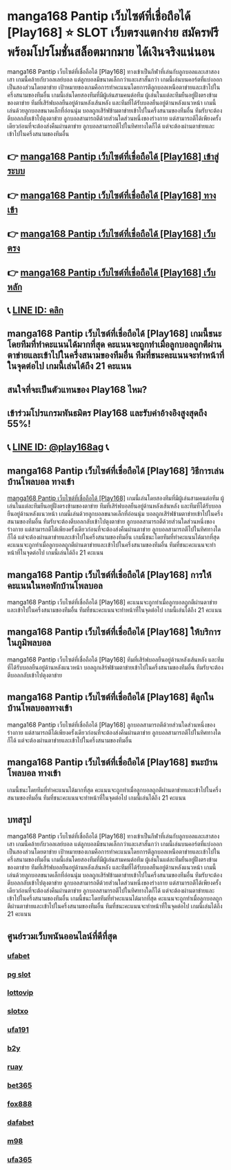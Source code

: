 
# manga168 Pantip เว็บไซต์ที่เชื่อถือได้ [Play168] ⭐ SLOT เว็บตรงแตกง่าย สมัครฟรี พร้อมโปรโมชั่นสล็อตมากมาย ได้เงินจริงแน่นอน

manga168 Pantip เว็บไซต์ที่เชื่อถือได้ [Play168] ทางเข้าเป็นกีฬาที่เล่นกับลูกบอลและเสาสองเสา เกมนี้คล้ายกับวอลเลย์บอล แต่ลูกบอลมีขนาดเล็กกว่าและเสาสั้นกว่า เกมนี้เล่นบนคอร์ตที่แบ่งออกเป็นสองส่วนโดยตาข่าย เป้าหมายของเกมคือการทําคะแนนโดยการตีลูกบอลเหนือตาข่ายและเข้าไปในครึ่งสนามของทีมอื่น
เกมนี้เล่นโดยสองทีมที่มีผู้เล่นสามคนต่อทีม ผู้เล่นในแต่ละทีมยืนอยู่ฝั่งตรงข้ามของตาข่าย ทีมที่เสิร์ฟบอลยืนอยู่ด้านหลังเส้นหลัง และทีมที่ได้รับบอลยืนอยู่ด้านหลังแนวหน้า เกมนี้เล่นด้วยลูกบอลขนาดเล็กที่อ่อนนุ่ม บอลถูกเสิร์ฟข้ามตาข่ายเข้าไปในครึ่งสนามของทีมอื่น ทีมรับจะต้องตีบอลกลับเข้าไปตุงตาข่าย ลูกบอลสามารถตีด้วยส่วนใดส่วนหนึ่งของร่างกาย แต่สามารถตีได้เพียงครั้งเดียวก่อนที่จะต้องส่งคืนผ่านตาข่าย ลูกบอลสามารถตีไปในทิศทางใดก็ได้ แต่จะต้องผ่านตาข่ายและเข้าไปในครึ่งสนามของทีมอื่น

## 👉 [manga168 Pantip เว็บไซต์ที่เชื่อถือได้ [Play168] เข้าสู่ระบบ](https://bit.ly/3TCj9rY)
## 👉 [manga168 Pantip เว็บไซต์ที่เชื่อถือได้ [Play168] ทางเข้า](https://bit.ly/3TCj9rY)
## 👉 [manga168 Pantip เว็บไซต์ที่เชื่อถือได้ [Play168] เว็บตรง](https://bit.ly/3TCj9rY)
## 👉 [manga168 Pantip เว็บไซต์ที่เชื่อถือได้ [Play168] เว็บหลัก](https://bit.ly/3TCj9rY)
## 📞 [LINE ID: คลิก](https://line.me/R/ti/p/@342mcrfd)

## manga168 Pantip เว็บไซต์ที่เชื่อถือได้ [Play168] เกมนี้ชนะโดยทีมที่ทําคะแนนได้มากที่สุด คะแนนจะถูกทําเมื่อลูกบอลถูกตีผ่านตาข่ายและเข้าไปในครึ่งสนามของทีมอื่น ทีมที่ชนะคะแนนจะทําหน้าที่ในจุดต่อไป เกมนี้เล่นได้ถึง 21 คะแนน

## สนใจที่จะเป็นตัวแทนของ Play168 ไหม?
## เข้าร่วมโปรแกรมพันธมิตร Play168 และรับค่าอ้างอิงสูงสุดถึง 55%!
## 📞 [LINE ID: @play168ag](https://bit.ly/3RSGiFl) 📞

## manga168 Pantip เว็บไซต์ที่เชื่อถือได้ [Play168] วิธีการเล่น บ้านโพลบอล ทางเข้า
[manga168 Pantip เว็บไซต์ที่เชื่อถือได้ [Play168]](https://atom.io/themes/manga168-slot) เกมนี้เล่นโดยสองทีมที่มีผู้เล่นสามคนต่อทีม ผู้เล่นในแต่ละทีมยืนอยู่ฝั่งตรงข้ามของตาข่าย ทีมที่เสิร์ฟบอลยืนอยู่ด้านหลังเส้นหลัง และทีมที่ได้รับบอลยืนอยู่ด้านหลังแนวหน้า เกมนี้เล่นด้วยลูกบอลขนาดเล็กที่อ่อนนุ่ม บอลถูกเสิร์ฟข้ามตาข่ายเข้าไปในครึ่งสนามของทีมอื่น ทีมรับจะต้องตีบอลกลับเข้าไปตุงตาข่าย ลูกบอลสามารถตีด้วยส่วนใดส่วนหนึ่งของร่างกาย แต่สามารถตีได้เพียงครั้งเดียวก่อนที่จะต้องส่งคืนผ่านตาข่าย ลูกบอลสามารถตีไปในทิศทางใดก็ได้ แต่จะต้องผ่านตาข่ายและเข้าไปในครึ่งสนามของทีมอื่น
เกมนี้ชนะโดยทีมที่ทําคะแนนได้มากที่สุด คะแนนจะถูกทําเมื่อลูกบอลถูกตีผ่านตาข่ายและเข้าไปในครึ่งสนามของทีมอื่น ทีมที่ชนะคะแนนจะทําหน้าที่ในจุดต่อไป เกมนี้เล่นได้ถึง 21 คะแนน

## manga168 Pantip เว็บไซต์ที่เชื่อถือได้ [Play168] การให้คะแนนในหอพักบ้านโพลบอล
manga168 Pantip เว็บไซต์ที่เชื่อถือได้ [Play168] คะแนนจะถูกทําเมื่อลูกบอลถูกตีผ่านตาข่ายและเข้าไปในครึ่งสนามของทีมอื่น ทีมที่ชนะคะแนนจะทําหน้าที่ในจุดต่อไป เกมนี้เล่นได้ถึง 21 คะแนน

## manga168 Pantip เว็บไซต์ที่เชื่อถือได้ [Play168] ให้บริการในภูมิพลบอล
manga168 Pantip เว็บไซต์ที่เชื่อถือได้ [Play168] ทีมที่เสิร์ฟบอลยืนอยู่ด้านหลังเส้นหลัง และทีมที่ได้รับบอลยืนอยู่ด้านหลังแนวหน้า บอลถูกเสิร์ฟข้ามตาข่ายเข้าไปในครึ่งสนามของทีมอื่น ทีมรับจะต้องตีบอลกลับเข้าไปตุงตาข่าย

## manga168 Pantip เว็บไซต์ที่เชื่อถือได้ [Play168] ตีลูกในบ้านโพลบอลทางเข้า
manga168 Pantip เว็บไซต์ที่เชื่อถือได้ [Play168] ลูกบอลสามารถตีด้วยส่วนใดส่วนหนึ่งของร่างกาย แต่สามารถตีได้เพียงครั้งเดียวก่อนที่จะต้องส่งคืนผ่านตาข่าย ลูกบอลสามารถตีไปในทิศทางใดก็ได้ แต่จะต้องผ่านตาข่ายและเข้าไปในครึ่งสนามของทีมอื่น

## manga168 Pantip เว็บไซต์ที่เชื่อถือได้ [Play168] ชนะบ้านโพลบอล ทางเข้า
เกมนี้ชนะโดยทีมที่ทําคะแนนได้มากที่สุด คะแนนจะถูกทําเมื่อลูกบอลถูกตีผ่านตาข่ายและเข้าไปในครึ่งสนามของทีมอื่น ทีมที่ชนะคะแนนจะทําหน้าที่ในจุดต่อไป เกมนี้เล่นได้ถึง 21 คะแนน

## บทสรุป
manga168 Pantip เว็บไซต์ที่เชื่อถือได้ [Play168] ทางเข้าเป็นกีฬาที่เล่นกับลูกบอลและเสาสองเสา เกมนี้คล้ายกับวอลเลย์บอล แต่ลูกบอลมีขนาดเล็กกว่าและเสาสั้นกว่า เกมนี้เล่นบนคอร์ตที่แบ่งออกเป็นสองส่วนโดยตาข่าย เป้าหมายของเกมคือการทําคะแนนโดยการตีลูกบอลเหนือตาข่ายและเข้าไปในครึ่งสนามของทีมอื่น
เกมนี้เล่นโดยสองทีมที่มีผู้เล่นสามคนต่อทีม ผู้เล่นในแต่ละทีมยืนอยู่ฝั่งตรงข้ามของตาข่าย ทีมที่เสิร์ฟบอลยืนอยู่ด้านหลังเส้นหลัง และทีมที่ได้รับบอลยืนอยู่ด้านหลังแนวหน้า เกมนี้เล่นด้วยลูกบอลขนาดเล็กที่อ่อนนุ่ม บอลถูกเสิร์ฟข้ามตาข่ายเข้าไปในครึ่งสนามของทีมอื่น ทีมรับจะต้องตีบอลกลับเข้าไปตุงตาข่าย ลูกบอลสามารถตีด้วยส่วนใดส่วนหนึ่งของร่างกาย แต่สามารถตีได้เพียงครั้งเดียวก่อนที่จะต้องส่งคืนผ่านตาข่าย ลูกบอลสามารถตีไปในทิศทางใดก็ได้ แต่จะต้องผ่านตาข่ายและเข้าไปในครึ่งสนามของทีมอื่น
เกมนี้ชนะโดยทีมที่ทําคะแนนได้มากที่สุด คะแนนจะถูกทําเมื่อลูกบอลถูกตีผ่านตาข่ายและเข้าไปในครึ่งสนามของทีมอื่น ทีมที่ชนะคะแนนจะทําหน้าที่ในจุดต่อไป เกมนี้เล่นได้ถึง 21 คะแนน

## ศูนย์รวมเว็บพนันออนไลน์ที่ดีที่สุด
### [ufabet](https://atom.io/packages/ufabet)
### [pg slot](https://atom.io/themes/pg%20slot)
### [lottovip](https://atom.io/packages/lottovip)
### [slotxo](https://atom.io/packages/slotxo)
### [ufa191](https://atom.io/packages/ufa191)
### [b2y](https://atom.io/packages/b2y)
### [ruay](https://atom.io/themes/ruay)
### [bet365](https://atom.io/packages/bet365)
### [fox888](https://atom.io/packages/fox888)
### [dafabet](https://atom.io/packages/dafabet)
### [m98](https://atom.io/packages/m98)
### [ufa365](https://atom.io/packages/ufa365)